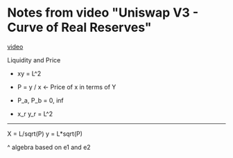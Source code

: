
# Notes from video "Uniswap V3 - Curve of Real Reserves"
[video](https://www.youtube.com/watch?v=7dD405ncoGg)

Liquidity and Price

- xy = L^2
- P = y / x <- Price of x in terms of Y


- P_a, P_b = 0, inf
- x_r y_r = L^2

------

X = L/sqrt(P)
y = L*sqrt(P)

^ algebra based on e1 and e2

 

